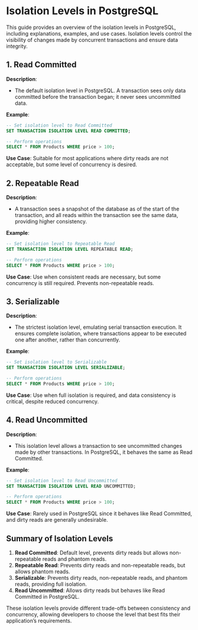 
# Isolation Levels in PostgreSQL

This guide provides an overview of the isolation levels in PostgreSQL, including explanations, examples, and use cases. Isolation levels control the visibility of changes made by concurrent transactions and ensure data integrity.

## 1. Read Committed

**Description**: 
- The default isolation level in PostgreSQL. A transaction sees only data committed before the transaction began; it never sees uncommitted data.

**Example**:
```sql
-- Set isolation level to Read Committed
SET TRANSACTION ISOLATION LEVEL READ COMMITTED;

-- Perform operations
SELECT * FROM Products WHERE price > 100;
```

**Use Case**: Suitable for most applications where dirty reads are not acceptable, but some level of concurrency is desired.

## 2. Repeatable Read

**Description**: 
- A transaction sees a snapshot of the database as of the start of the transaction, and all reads within the transaction see the same data, providing higher consistency.

**Example**:
```sql
-- Set isolation level to Repeatable Read
SET TRANSACTION ISOLATION LEVEL REPEATABLE READ;

-- Perform operations
SELECT * FROM Products WHERE price > 100;
```

**Use Case**: Use when consistent reads are necessary, but some concurrency is still required. Prevents non-repeatable reads.

## 3. Serializable

**Description**: 
- The strictest isolation level, emulating serial transaction execution. It ensures complete isolation, where transactions appear to be executed one after another, rather than concurrently.

**Example**:
```sql
-- Set isolation level to Serializable
SET TRANSACTION ISOLATION LEVEL SERIALIZABLE;

-- Perform operations
SELECT * FROM Products WHERE price > 100;
```

**Use Case**: Use when full isolation is required, and data consistency is critical, despite reduced concurrency.

## 4. Read Uncommitted

**Description**: 
- This isolation level allows a transaction to see uncommitted changes made by other transactions. In PostgreSQL, it behaves the same as Read Committed.

**Example**:
```sql
-- Set isolation level to Read Uncommitted
SET TRANSACTION ISOLATION LEVEL READ UNCOMMITTED;

-- Perform operations
SELECT * FROM Products WHERE price > 100;
```

**Use Case**: Rarely used in PostgreSQL since it behaves like Read Committed, and dirty reads are generally undesirable.

## Summary of Isolation Levels

1. **Read Committed**: Default level, prevents dirty reads but allows non-repeatable reads and phantom reads.
2. **Repeatable Read**: Prevents dirty reads and non-repeatable reads, but allows phantom reads.
3. **Serializable**: Prevents dirty reads, non-repeatable reads, and phantom reads, providing full isolation.
4. **Read Uncommitted**: Allows dirty reads but behaves like Read Committed in PostgreSQL.

These isolation levels provide different trade-offs between consistency and concurrency, allowing developers to choose the level that best fits their application’s requirements.